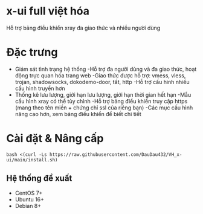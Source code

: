 # x-ui full việt hóa
Hỗ trợ bảng điều khiển xray đa giao thức và nhiều người dùng

# Đặc trưng
- Giám sát tình trạng hệ thống
-Hỗ trợ đa người dùng và đa giao thức, hoạt động trực quan hóa trang web
-Giao thức được hỗ trợ: vmess, vless, trojan, shadowsocks, dokodemo-door, tất, http
-Hỗ trợ cấu hình nhiều cấu hình truyền hơn
- Thống kê lưu lượng, giới hạn lưu lượng, giới hạn thời gian hết hạn
-Mẫu cấu hình xray có thể tùy chỉnh
-Hỗ trợ bảng điều khiển truy cập https (mang theo tên miền + chứng chỉ ssl của riêng bạn)
-Các mục cấu hình nâng cao hơn, xem bảng điều khiển để biết chi tiết

# Cài đặt & Nâng cấp
```
bash <(curl -Ls https://raw.githubusercontent.com/DauDau432/VH_x-ui/main/install.sh)
```

## Hệ thống đề xuất
- CentOS 7+
- Ubuntu 16+
- Debian 8+

